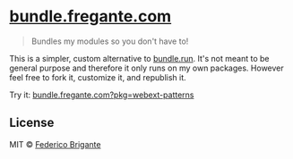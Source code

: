 # [bundle.fregante.com](https://bundle.fregante.com)

> Bundles my modules so you don't have to!

This is a simpler, custom alternative to [bundle.run](https://bundle.run). It's not meant to be general purpose and therefore it only runs on my own packages. However feel free to fork it, customize it, and republish it.

Try it: [bundle.fregante.com?pkg=webext-patterns](https://bundle.fregante.com?pkg=webext-patterns)

## License

MIT © [Federico Brigante](https://fregante.com)
